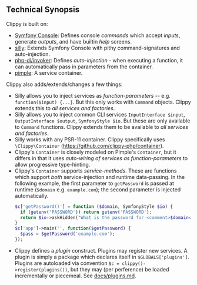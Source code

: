 ## Technical Synopsis

Clippy is built on:

* [Symfony Console](https://symfony.com/doc/current/components/console.html): Defines console *commands* which accept *inputs*, generate *outputs*, and have builtin *help* screens.
* [silly](https://github.com/mnapoli/silly/): Extends Symfony Console with pithy command-signatures and auto-injection.
* [php-di/invoker](https://github.com/PHP-DI/Invoker): Defines *auto-injection* - when executing a function, it can automatically pass in parameters from the container.
* [pimple](https://pimple.symfony.com/): A service container.

Clippy also adds/extends/changes a few things:

* Silly allows you to inject services as *function-parameters* -- e.g. `function($input) {...}`. But this only works with `Command` objects. Clippy extends this to *all services and factories*.
* Silly allows you to inject common CLI services `InputInterface $input`, `OutputInterface $output`, `SymfonyStyle $io`. But these are only available to `Command` functions. Clippy extends them to be available to *all services and factories*.
* Silly works with any PSR-11 container. Clippy specifically uses `\Clippy\Container` (https://github.com/clippy-php/container).
* Clippy's `Container` is closely modeled on Pimple's `Container`, but it differs in that it uses *auto-wiring of services as function-parameters* to allow progressive type-hinting.
* Clippy's `Container` supports *service-methods*. These are functions which support *both* service-injection and runtime data-passing. In the following example, the first parameter to `getPassword` is passed at runtime (`$domain` e.g. `example.com`); the second parameter is injected automatically.
   ```php
   $c['getPassword()'] = function ($domain, SymfonyStyle $io) {
     if (getenv('PASSWORD')) return getenv('PASSWORD');
     return $io->askHidden("What is the password for <comment>$domain</comment>?");
   }
   $c['app']->main('', function($getPassword) {
     $pass = $getPassword('example.com');
   });
   ```
* Clippy defines a *plugin* construct. Plugins may register new services. A plugin is simply a package which declares itself in `$GLOBALS['plugins']`. Plugins are autoloaded via convention `$c = clippy()->register(plugins())`, but they may (per perference) be loaded incrementally or piecemeal.
  See [docs/plugins.md](/docs/plugins.md).

